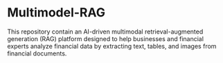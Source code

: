 # Multimodel-RAG
This repository contain an AI-driven multimodal retrieval-augmented generation (RAG) platform designed to help businesses and financial experts analyze financial data by extracting text, tables, and images from financial documents.
